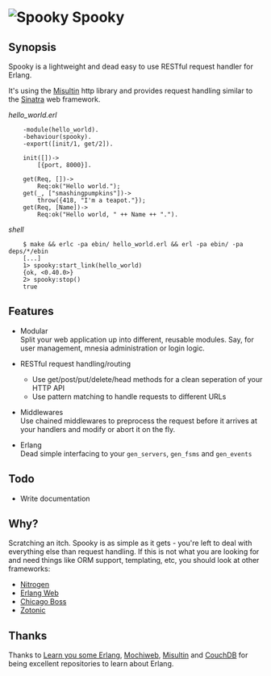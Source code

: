 # ![Spooky](http://flashingpumpkin.github.com/spooky/spooky.svg) Spooky 

## Synopsis

Spooky is a lightweight and dead easy to use RESTful request handler for 
Erlang.

It's using the [Misultin](https://github.com/ostinelli/misultin) http 
library and provides request handling similar to the 
[Sinatra](http://www.sinatrarb.com/) web framework.

*hello_world.erl*

        -module(hello_world).
        -behaviour(spooky).
        -export([init/1, get/2]).

        init([])->
            [{port, 8000}].

        get(Req, [])->
            Req:ok("Hello world.");
        get(_, ["smashingpumpkins"])->
            throw({418, "I'm a teapot."});
        get(Req, [Name])->
            Req:ok("Hello world, " ++ Name ++ ".").

*shell*

        $ make && erlc -pa ebin/ hello_world.erl && erl -pa ebin/ -pa deps/*/ebin
        [...]
        1> spooky:start_link(hello_world)
        {ok, <0.40.0>}
        2> spooky:stop()
        true

## Features

* Modular  
  Split your web application up into different, reusable modules. Say,
  for user management, mnesia administration or login logic.

* RESTful request handling/routing
    - Use get/post/put/delete/head methods for a clean seperation of 
      your HTTP API
    - Use pattern matching to handle requests to different URLs

* Middlewares  
  Use chained middlewares to preprocess the request before it arrives 
  at your handlers and modify or abort it on the fly.

* Erlang  
  Dead simple interfacing to your `gen_servers`, `gen_fsms` and 
  `gen_events`

## Todo

* Write documentation

## Why?

Scratching an itch. Spooky is as simple as it gets - you're left to deal
with everything else than request handling. If this is not what you are
looking for and need things like ORM support, templating, etc, you should
look at other frameworks:

* [Nitrogen](http://nitrogenproject.com/)
* [Erlang Web](http://www.erlang-web.org/)
* [Chicago Boss](http://www.chicagoboss.org/)
* [Zotonic](http://zotonic.com/)

## Thanks

Thanks to [Learn you some Erlang](http://www.learnyousomeerlang), 
[Mochiweb](https://github.com/mochi/mochiweb), 
[Misultin](https://github.com/ostinelli/misultin) and
[CouchDB](http://couchdb.org/) for being excellent repositories to learn
about Erlang.
